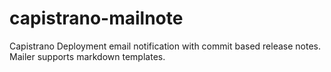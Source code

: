 capistrano-mailnote
===================

Capistrano Deployment email notification with commit based release notes. Mailer supports markdown templates.
